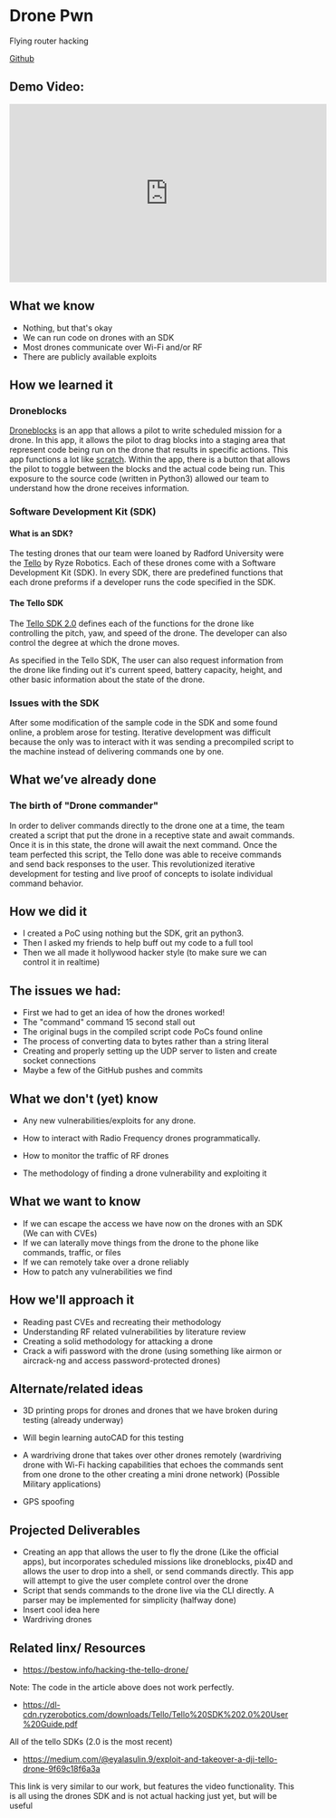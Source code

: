 # Drone Pwn

Flying router hacking

[Github](https://github.com/SSHAD0w/drone-pwn)

## Demo Video:

<iframe width="560" height="315" src="https://www.youtube.com/embed/fZ6wzsciTns?si=hTvNUfNdbO9ugA2b" title="YouTube video player" frameborder="0" allow="accelerometer; autoplay; clipboard-write; encrypted-media; gyroscope; picture-in-picture; web-share" allowfullscreen></iframe>

## What we know
- Nothing, but that's okay
- We can run code on drones with an SDK
- Most drones communicate over Wi-Fi and/or RF
- There are publicly available exploits

## How we learned it

### Droneblocks
[Droneblocks](https://www.droneblocks.io/app) is an app that allows a pilot to write scheduled mission for a drone. In this app, it allows the pilot to drag blocks into a staging area that represent code being run on the drone that results in specific actions. This app functions a lot like [scratch](https://scratch.mit.edu). Within the app, there is a button that allows the pilot to toggle between the blocks and the actual code being run. This exposure to the source code (written in Python3) allowed our team to understand how the drone receives information. 

### Software Development Kit (SDK)

#### What is an SDK?

The testing drones that our team were loaned by Radford University were the [Tello](https://www.ryzerobotics.com/tello) by Ryze Robotics. Each of these drones come with a Software Development Kit (SDK). In every SDK, there are predefined functions that each drone preforms if a developer runs the code specified in the SDK. 

#### The Tello SDK

The [Tello SDK 2.0](https://dl-cdn.ryzerobotics.com/downloads/Tello/Tello%20SDK%202.0%20User%20Guide.pdf) defines each of the functions for the drone like controlling the pitch, yaw, and speed of the drone. The developer can also control the degree at which the drone moves. 

As specified in the Tello SDK, The user can also request information from the drone like finding out it's current speed, battery capacity, height, and other basic information about the state of the drone.

### Issues with the SDK
After some modification of the sample code in the SDK and some found online, a problem arose for testing. Iterative development was difficult because the only was to interact with it was sending a precompiled script to the machine instead of delivering commands one by one.


## What we’ve already done

### The birth of "Drone commander"

In order to deliver commands directly to the drone one at a time, the team created a script that put the drone in a receptive state and await commands. Once it is in this state, the drone will await the next command. Once the team perfected this script, the Tello done was able to receive commands and send back responses to the user. This revolutionized iterative development for testing and live proof of concepts to isolate individual command behavior.

## How we did it

- I created a PoC using nothing but the SDK, grit an python3.
- Then I asked my friends to help buff out my code to a full tool 
- Then we all made it hollywood hacker style (to make sure we can control it in realtime)

## The issues we had: 

- First we had to get an idea of how the drones worked!
- The "command" command 15 second stall out
- The original bugs in the compiled script code PoCs found online
- The process of converting data to bytes rather than a string literal
- Creating and properly setting up the UDP server to listen and create socket connections
- Maybe a few of the GitHub pushes and commits

## What we don't (yet) know	

- Any new vulnerabilities/exploits for any drone.

- How to interact with Radio Frequency drones programmatically.

- How to monitor the traffic of RF drones

- The methodology of finding a drone vulnerability and exploiting it

## What we want to know 

- If we can escape the access we have now on the drones with an SDK (We can with CVEs)
- If we can laterally move things from the drone to the phone like commands, traffic, or files
- If we can remotely take over a drone reliably 
- How to patch any vulnerabilities we find


## How we'll approach it

- Reading past CVEs and recreating their methodology
- Understanding RF related vulnerabilities by literature review
- Creating a solid methodology for attacking a drone
- Crack a wifi password with the drone (using something like airmon or aircrack-ng and access password-protected drones)

## Alternate/related ideas

- 3D printing props for drones and drones that we have broken during testing (already underway)

- Will begin learning autoCAD for this testing

- A wardriving drone that takes over other drones remotely (wardriving drone with Wi-Fi hacking capabilities that echoes the commands sent from one drone to the other creating a mini drone network) (Possible Military applications)
- GPS spoofing

## Projected Deliverables
- Creating an app that allows the user to fly the drone (Like the official apps), but incorporates scheduled missions like droneblocks, pix4D and allows the user to drop into a shell, or send commands directly. This app will attempt to give the user complete control over the drone 
- Script that sends commands to the drone live via the CLI directly. A parser may be implemented for simplicity (halfway done)
- Insert cool idea here
- Wardriving drones


## Related linx/ Resources

- https://bestow.info/hacking-the-tello-drone/

Note: The code in the article above does not work perfectly. 

- https://dl-cdn.ryzerobotics.com/downloads/Tello/Tello%20SDK%202.0%20User%20Guide.pdf

All of the tello SDKs (2.0 is the most recent)

* https://medium.com/@eyalasulin.9/exploit-and-takeover-a-dji-tello-drone-9f69c18f6a3a

This link is very similar to our work, but features the video functionality. This is all using the drones SDK and is not actual hacking just yet, but will be useful 
